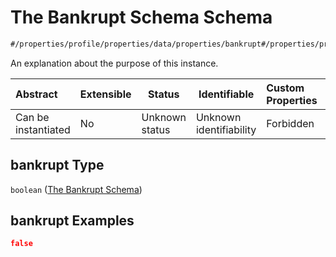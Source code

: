 # The Bankrupt Schema Schema

```txt
#/properties/profile/properties/data/properties/bankrupt#/properties/profile/properties/data/properties/bankrupt
```

An explanation about the purpose of this instance.


| Abstract            | Extensible | Status         | Identifiable            | Custom Properties | Additional Properties | Access Restrictions | Defined In                                                                                          |
| :------------------ | ---------- | -------------- | ----------------------- | :---------------- | --------------------- | ------------------- | --------------------------------------------------------------------------------------------------- |
| Can be instantiated | No         | Unknown status | Unknown identifiability | Forbidden         | Allowed               | none                | [policy_transaction.schema.json\*](../../out/policy_transaction.schema.json "open original schema") |

## bankrupt Type

`boolean` ([The Bankrupt Schema](policy_transaction-properties-the-profile-schema-properties-the-profile-data-schema-properties-the-bankrupt-schema.md))

## bankrupt Examples

```json
false
```
